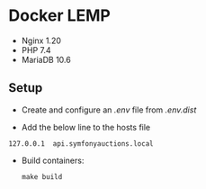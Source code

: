 # Docker LEMP

- Nginx 1.20
- PHP 7.4
- MariaDB 10.6

## Setup

- Create and configure an *.env* file from *.env.dist*

- Add the below line to the hosts file

```
127.0.0.1  api.symfonyauctions.local
```

- Build containers:
  
  ```
  make build
  ```
